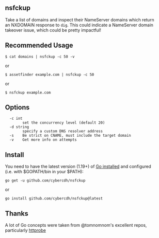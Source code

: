 ## nsfckup
Take a list of domains and inspect their NameServer domains which return an NXDOMAIN response to `dig`. This could indicate a NameServer domain takeover issue, which could be pretty impactful!

## Recommended Usage

`$ cat domains | nsfckup -c 50 -v`

or 

`$ assetfinder example.com | nsfckup -c 50 `

or 

`$ nsfckup example.com`

## Options

```
  -c int
        set the concurrency level (default 20)
  -d string
        specify a custom DNS resolver address
  -s    Be strict on CNAME, must include the target domain
  -v    Get more info on attempts
```

## Install

You need to have the latest version (1.19+) of [Go installed](https://golang.org/doc/install) and configured (i.e. with $GOPATH/bin in your $PATH):

`go get -u github.com/cybercdh/nsfckup`

or

`go install github.com/cybercdh/nsfckup@latest`


## Thanks

A lot of Go concepts were taken from @tomnomnom's excellent repos, particularly [httprobe](https://github.com/tomnomnom/httprobe)

